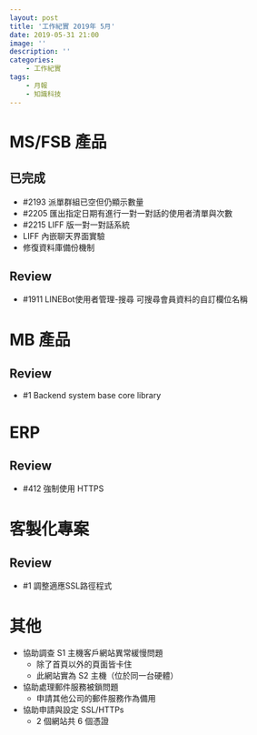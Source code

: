 ```yaml
---
layout: post
title: '工作紀實 2019年 5月'
date: 2019-05-31 21:00
image: ''
description: ''
categories:
    - 工作紀實
tags:
    - 月報
    - 知識科技
---
```


# MS/FSB 產品

## 已完成

* #2193 派單群組已空但仍顯示數量 
* #2205 匯出指定日期有進行一對一對話的使用者清單與次數 
* #2215 LIFF 版一對一對話系統 
* LIFF 內嵌聊天界面實驗
* 修復資料庫備份機制

## Review

* #1911 LINEBot使用者管理-搜尋 可搜尋會員資料的自訂欄位名稱

# MB 產品

## Review

* #1 Backend system base core library

# ERP

## Review

* #412 強制使用 HTTPS 

# 客製化專案

## Review

* #1 調整適應SSL路徑程式

# 其他

* 協助調查 S1 主機客戶網站異常緩慢問題
    + 除了首頁以外的頁面皆卡住
    + 此網站實為 S2 主機（位於同一台硬體）
* 協助處理郵件服務被鎖問題
    + 申請其他公司的郵件服務作為備用
* 協助申請與設定 SSL/HTTPs
    + 2 個網站共 6 個憑證
